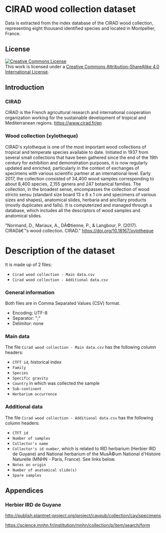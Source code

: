 # CIRAD wood collection dataset


Data is extracted from the index database of the CIRAD wood collection, representing eight thousand identified species and located in Montpellier, France. 
## License
<a rel="license" href="http://creativecommons.org/licenses/by-sa/4.0/"><img alt="Creative Commons License" style="border-width:0" src="https://i.creativecommons.org/l/by-sa/4.0/88x31.png" /></a><br />This work is licensed under a <a rel="license" href="http://creativecommons.org/licenses/by-sa/4.0/">Creative Commons Attribution-ShareAlike 4.0 International License</a>.
## Introduction
### CIRAD
CIRAD is the French agricultural research and international cooperation organization working for the sustainable development of tropical and Mediterranean regions.
https://www.cirad.fr/en
### Wood collection (xylotheque)
CIRAD's xylotheque is one of the most important wood collections of tropical and temperate species available to date. Initiated in 1937 from several small collections that have been gathered since the end of the 19th century for exhibition and demonstration purposes, it is now regularly updated and enriched, particularly in the context of exchanges of specimens with various scientific partner at an international level. Early 2017, the collection consisted of 34,400 wood samples corresponding to about 8,400 species, 2,155 genera and 247 botanical families. The collection, in the broadest sense, encompasses the collection of wood stricto sensu (standard size board 13 x 6 x 1 cm and specimens of various sizes and shapes), anatomical slides, herbaria and ancillary products (mostly duplicates and falls). It is computerized and managed through a database, which includes all the descriptors of wood samples and anatomical slides.

"Normand, D., Mariaux, A., DÃ©tienne, P., & Langbour, P. (2017). CIRADâ€™s wood collection. CIRAD." 
https://doi.org/10.18167/xylotheque
# Description of the dataset
It is made up of 2 files:
* `Cirad wood collection - Main data.csv`
* `Cirad wood collection - Additional data.csv`
### General information
Both files are in Comma Separated Values (CSV) format.
* Encoding: UTF-8
* Separator: ";"
* Delimitor: none
### Main data
The file `Cirad wood collection - Main data.csv` has the following column headers:
- `CTFT id`, historical index 
- `Family`
- `Species`
- `Specific gravity`
- `Country` in which was collected the sample
- `Sub-continent`
- `Herbarium occurrence`

### Additional data
The file `Cirad wood collection - Additional data.csv` has the following column headers:
- `CTFT id`
- `Number of samples`
- `Collector's name`
- `Collector's id number`, which is related to IRD herbarium (Herbier IRD de Guyane) and National herbarium of the MusÃ©um National d'Histoire Naturelle (MNHN - Paris, France). See links below. 
- `Notes on origin`
- `Number of anatomical slide(s)`
- `Spare samples`

## Appendices
### Herbier IRD de Guyane
http://publish.plantnet-project.org/project/caypub/collection/cay/specimens

https://science.mnhn.fr/institution/mnhn/collection/p/item/search/form